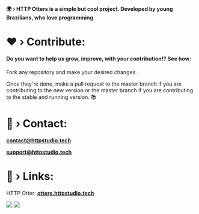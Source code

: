 #### 🌍 › HTTP Otters is a simple but cool project. Developed by young Brazilians, who love programming

# ❤ › Contribute:
#### Do you want to help us grow, improve, with your contribution!? See how:

Fork any repository and make your desired changes.

Once they're done, make a pull request to the master branch if you are contributing to the new version or the master branch if you are contributing to the stable and running version. 📚

# 🛑 › Contact:

**contact@httpstudio.tech**

**support@httpstudio.tech**

# 🔗 › Links:

HTTP Otter: **[otters.httpstudio.tech](https://otters.httpstudio.tech)**

<img src="https://img.shields.io/badge/license-Apache--2.0%20License-orange">

<img src="https://socialify.git.ci/http-otters/otter.httpstudio.tech/image?description=1&font=Source%20Code%20Pro&forks=1&language=1&owner=1&pattern=Solid&pulls=1&stargazers=1&theme=Dark">
